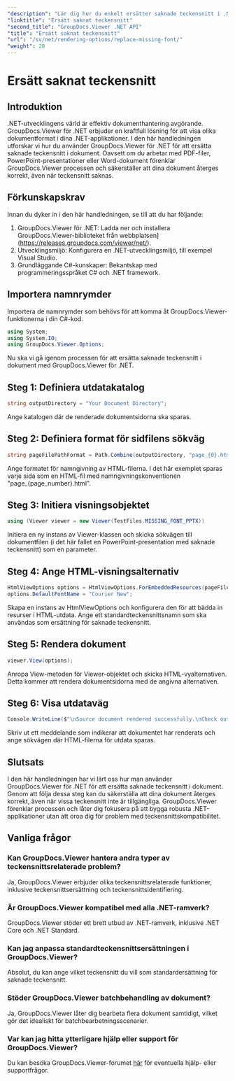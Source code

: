 ```yaml
---
"description": "Lär dig hur du enkelt ersätter saknade teckensnitt i .NET-dokument med GroupDocs.Viewer. Säkerställ korrekt rendering med enkla steg."
"linktitle": "Ersätt saknat teckensnitt"
"second_title": "GroupDocs.Viewer .NET API"
"title": "Ersätt saknat teckensnitt"
"url": "/sv/net/rendering-options/replace-missing-font/"
"weight": 20
---
```


# Ersätt saknat teckensnitt

## Introduktion
.NET-utvecklingens värld är effektiv dokumenthantering avgörande. GroupDocs.Viewer för .NET erbjuder en kraftfull lösning för att visa olika dokumentformat i dina .NET-applikationer. I den här handledningen utforskar vi hur du använder GroupDocs.Viewer för .NET för att ersätta saknade teckensnitt i dokument. Oavsett om du arbetar med PDF-filer, PowerPoint-presentationer eller Word-dokument förenklar GroupDocs.Viewer processen och säkerställer att dina dokument återges korrekt, även när teckensnitt saknas.
## Förkunskapskrav
Innan du dyker in i den här handledningen, se till att du har följande:
1. GroupDocs.Viewer för .NET: Ladda ner och installera GroupDocs.Viewer-biblioteket från webbplatsen](https://releases.groupdocs.com/viewer/net/).
2. Utvecklingsmiljö: Konfigurera en .NET-utvecklingsmiljö, till exempel Visual Studio.
3. Grundläggande C#-kunskaper: Bekantskap med programmeringsspråket C# och .NET framework.

## Importera namnrymder
Importera de namnrymder som behövs för att komma åt GroupDocs.Viewer-funktionerna i din C#-kod.

```csharp
using System;
using System.IO;
using GroupDocs.Viewer.Options;
```

Nu ska vi gå igenom processen för att ersätta saknade teckensnitt i dokument med GroupDocs.Viewer för .NET.
## Steg 1: Definiera utdatakatalog
```csharp
string outputDirectory = "Your Document Directory";
```
Ange katalogen där de renderade dokumentsidorna ska sparas.
## Steg 2: Definiera format för sidfilens sökväg
```csharp
string pageFilePathFormat = Path.Combine(outputDirectory, "page_{0}.html");
```
Ange formatet för namngivning av HTML-filerna. I det här exemplet sparas varje sida som en HTML-fil med namngivningskonventionen "page_{page_number}.html".
## Steg 3: Initiera visningsobjektet
```csharp
using (Viewer viewer = new Viewer(TestFiles.MISSING_FONT_PPTX))
```
Initiera en ny instans av Viewer-klassen och skicka sökvägen till dokumentfilen (i det här fallet en PowerPoint-presentation med saknade teckensnitt) som en parameter.
## Steg 4: Ange HTML-visningsalternativ
```csharp
HtmlViewOptions options = HtmlViewOptions.ForEmbeddedResources(pageFilePathFormat);
options.DefaultFontName = "Courier New";
```
Skapa en instans av HtmlViewOptions och konfigurera den för att bädda in resurser i HTML-utdata. Ange ett standardteckensnittsnamn som ska användas som ersättning för saknade teckensnitt.
## Steg 5: Rendera dokument
```csharp
viewer.View(options);
```
Anropa View-metoden för Viewer-objektet och skicka HTML-vyalternativen. Detta kommer att rendera dokumentsidorna med de angivna alternativen.
## Steg 6: Visa utdataväg
```csharp
Console.WriteLine($"\nSource document rendered successfully.\nCheck output in {outputDirectory}.");
```
Skriv ut ett meddelande som indikerar att dokumentet har renderats och ange sökvägen där HTML-filerna för utdata sparas.

## Slutsats
I den här handledningen har vi lärt oss hur man använder GroupDocs.Viewer för .NET för att ersätta saknade teckensnitt i dokument. Genom att följa dessa steg kan du säkerställa att dina dokument återges korrekt, även när vissa teckensnitt inte är tillgängliga. GroupDocs.Viewer förenklar processen och låter dig fokusera på att bygga robusta .NET-applikationer utan att oroa dig för problem med teckensnittskompatibilitet.
## Vanliga frågor
### Kan GroupDocs.Viewer hantera andra typer av teckensnittsrelaterade problem?
Ja, GroupDocs.Viewer erbjuder olika teckensnittsrelaterade funktioner, inklusive teckensnittsersättning och teckensnittsidentifiering.
### Är GroupDocs.Viewer kompatibel med alla .NET-ramverk?
GroupDocs.Viewer stöder ett brett utbud av .NET-ramverk, inklusive .NET Core och .NET Standard.
### Kan jag anpassa standardteckensnittsersättningen i GroupDocs.Viewer?
Absolut, du kan ange vilket teckensnitt du vill som standardersättning för saknade teckensnitt.
### Stöder GroupDocs.Viewer batchbehandling av dokument?
Ja, GroupDocs.Viewer låter dig bearbeta flera dokument samtidigt, vilket gör det idealiskt för batchbearbetningsscenarier.
### Var kan jag hitta ytterligare hjälp eller support för GroupDocs.Viewer?
Du kan besöka GroupDocs.Viewer-forumet [här](https://forum.groupdocs.com/c/viewer/9) för eventuella hjälp- eller supportfrågor.